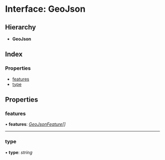 
# Interface: GeoJson

## Hierarchy

* **GeoJson**

## Index

### Properties

* [features](_interfaces_.geojson.md#features)
* [type](_interfaces_.geojson.md#type)

## Properties

###  features

• **features**: *[GeoJsonFeature](_interfaces_.geojsonfeature.md)[]*

___

###  type

• **type**: *string*
